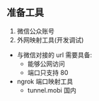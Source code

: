 准备工具
-------------

1. 微信公众账号
2. 外网映射工具(开发调试)
  - 与微信对接的 url 需要具备:
    - 能够公网访问
    - 端口只支持 80
  - ngrok 端口映射工具
    - tunnel.mobi 国内
